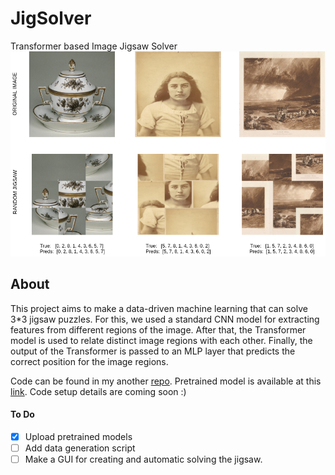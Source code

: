 # JigSolver
Transformer based Image Jigsaw Solver
![sample](jigsaw_sample.png "Sample of Model Predictions")

## About
This project aims to make a data-driven machine learning that can solve 3\*3 jigsaw puzzles. For this, we used a standard CNN model for extracting features from different regions of the image. After that, the Transformer model is used to relate distinct image regions with each other. Finally, the output of the Transformer is passed to an MLP layer that predicts the correct position for the image regions. 

Code can be found in my another [repo](https://github.com/i-m-vivek/deep-learning-mini_projects/blob/master/VGG_MET_Image_Jigsaw_Solver_with_Transformer_3_3_v1_0.ipynb). Pretrained model is available at this [link](https://drive.google.com/file/d/1WUTiIvY0B3CH9GBXIociUa53DdIUiyo9/view?usp=sharing). Code setup details are coming soon :) 

#### To Do 
- [x] Upload pretrained models
- [ ] Add data generation script
- [ ] Make a GUI for creating and automatic solving the  jigsaw. 

